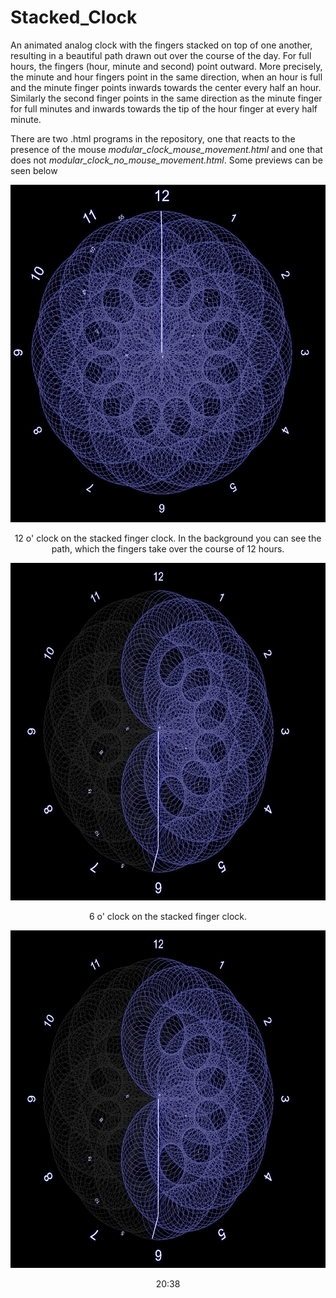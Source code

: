 # Stacked_Clock
An animated analog clock with the fingers stacked on top of one another, resulting in a beautiful path drawn out over the course of the day. For full hours, the fingers (hour, minute and second) point outward. More precisely, the minute and hour fingers point in the same direction, when an hour is full and the minute finger points inwards towards the center every half an hour. Similarly the second finger points in the same direction as the minute finger for full minutes and inwards towards the tip of the hour finger at every half minute. 

There are two .html programs in the repository, one that reacts to the presence of the mouse *modular_clock_mouse_movement.html* and one that does not *modular_clock_no_mouse_movement.html*. Some previews can be seen below

<p align="center">
<img src="https://github.com/Ntropic/Stacked_Clock/blob/master/Images/12oclock.png?raw=true" width="540" height="540" />
</p>
<p align="center"> 
12 o' clock on the stacked finger clock. In the background you can see the path, which the fingers take over the course of 12 hours.
</p>

<p align="center">
<img src="https://github.com/Ntropic/Stacked_Clock/blob/master/Images/6oclock.png?raw=true" width="540" height="540" />
</p>
<p align="center"> 
6 o' clock on the stacked finger clock. 
</p>

<p align="center">
<img src="https://github.com/Ntropic/Stacked_Clock/blob/master/Images/6oclock.png?raw=true" width="540" height="540" />
</p>
<p align="center"> 
20:38 
</p>
